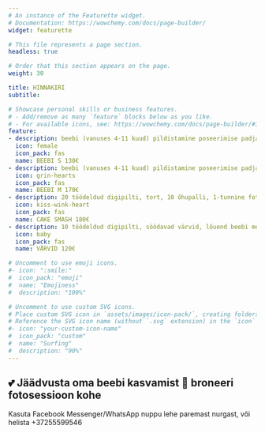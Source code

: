 ```yaml
---
# An instance of the Featurette widget.
# Documentation: https://wowchemy.com/docs/page-builder/
widget: featurette

# This file represents a page section.
headless: true

# Order that this section appears on the page.
weight: 30

title: HINNAKIRI
subtitle:

# Showcase personal skills or business features.
# - Add/remove as many `feature` blocks below as you like.
# - For available icons, see: https://wowchemy.com/docs/page-builder/#icons
feature:
- description: beebi (vanuses 4-11 kuud) pildistamine poseerimise padja peal ja rekvisiidis, 12 töödeldud digi- ja paberpilti 10x15cm, 1-tunnine fotosessioon stuudios, lisapildi töötlus 5€/pilt.
  icon: female
  icon_pack: fas
  name: BEEBI S 130€
- description: beebi (vanuses 4-11 kuud) pildistamine poseerimise padja peal ja rekvisiidis, ühine perepilt ja ka pildid emme-issiga ja õdede-vendadega, 20 töödeldud digi- ja paberpilti 10x15cm, 1-tunnine fotosessioon stuudios, lisapildi töötlus 5€/pilt.
  icon: grin-hearts
  icon_pack: fas
  name: BEEBI M 170€
- description: 20 töödeldud digipilti, tort, 10 õhupalli, 1-tunnine fotosessioon stuudios, lisapildi töötlus 5€/pilt.
  icon: kiss-wink-heart
  icon_pack: fas
  name: CAKE SMASH 180€
- description: 10 töödeldud digipilti, söödavad värvid, lõuend beebi meistriteosega, 40-minutiline fotosessioon stuudios, lisapildi töötlus 5€/pilt.
  icon: baby
  icon_pack: fas
  name: VÄRVID 120€

# Uncomment to use emoji icons.
#- icon: ":smile:"
#  icon_pack: "emoji"
#  name: "Emojiness"
#  description: "100%"  

# Uncomment to use custom SVG icons.
# Place custom SVG icon in `assets/images/icon-pack/`, creating folders if necessary.
# Reference the SVG icon name (without `.svg` extension) in the `icon` field.
#- icon: "your-custom-icon-name"
#  icon_pack: "custom"
#  name: "Surfing"
#  description: "90%"
---
```

## 💕 Jäädvusta oma beebi kasvamist 👶 broneeri fotosessioon kohe
Kasuta Facebook Messenger/WhatsApp nuppu lehe paremast nurgast, või helista +37255599546